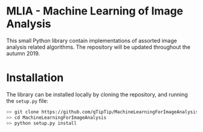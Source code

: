 # MLIA - Machine Learning of Image Analysis

This small Python library contain implementations of assorted image analysis related algorithms. The repository will be updated throughout the autumn 2019. 

# Installation

The library can be installed locally by cloning the repository, and running the `setup.py` file:

```sh
>> git clone https://github.com/qTipTip/MachineLearningForImageAnalysis
>> cd MachineLearningForImageAnalysis
>> python setup.py install
```
